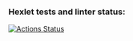 ### Hexlet tests and linter status:
[![Actions Status](https://github.com/Revanhol/python-project-49/workflows/hexlet-check/badge.svg)](https://github.com/Revanhol/python-project-49/actions)